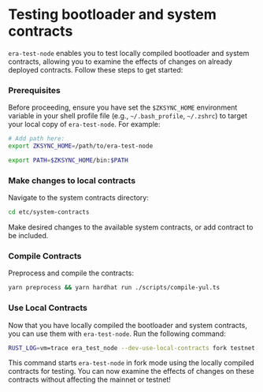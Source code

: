 # Testing bootloader and system contracts

`era-test-node` enables you to test locally compiled bootloader and system contracts, allowing you to examine the effects of changes on already deployed contracts. Follow these steps to get started:

### Prerequisites

Before proceeding, ensure you have set the `$ZKSYNC_HOME` environment variable in your shell profile file (e.g., `~/.bash_profile`, `~/.zshrc`) to target your local copy of `era-test-node`. For example:

```bash
# Add path here:
export ZKSYNC_HOME=/path/to/era-test-node

export PATH=$ZKSYNC_HOME/bin:$PATH
```

### Make changes to local contracts

Navigate to the system contracts directory:

```bash
cd etc/system-contracts
```

Make desired changes to the available system contracts, or add contract to be included.&#x20;

### Compile Contracts

Preprocess and compile the contracts:

```bash
yarn preprocess && yarn hardhat run ./scripts/compile-yul.ts
```

### Use Local Contracts

Now that you have locally compiled the bootloader and system contracts, you can use them with `era-test-node`. Run the following command:

```bash
RUST_LOG=vm=trace era_test_node --dev-use-local-contracts fork testnet
```

This command starts `era-test-node` in fork mode using the locally compiled contracts for testing. You can now examine the effects of changes on these contracts without affecting the mainnet or testnet!
